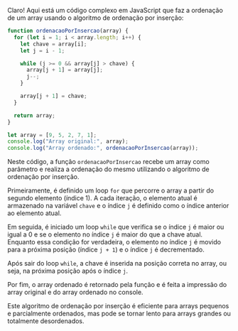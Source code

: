 Claro! Aqui está um código complexo em JavaScript que faz a ordenação de um array usando o algoritmo de ordenação por inserção:

```javascript
function ordenacaoPorInsercao(array) {
  for (let i = 1; i < array.length; i++) {
    let chave = array[i];
    let j = i - 1;

    while (j >= 0 && array[j] > chave) {
      array[j + 1] = array[j];
      j--;
    }

    array[j + 1] = chave;
  }

  return array;
}

let array = [9, 5, 2, 7, 1];
console.log("Array original:", array);
console.log("Array ordenado:", ordenacaoPorInsercao(array));
```

Neste código, a função `ordenacaoPorInsercao` recebe um array como parâmetro e realiza a ordenação do mesmo utilizando o algoritmo de ordenação por inserção.

Primeiramente, é definido um loop `for` que percorre o array a partir do segundo elemento (índice 1). A cada iteração, o elemento atual é armazenado na variável `chave` e o índice `j` é definido como o índice anterior ao elemento atual.

Em seguida, é iniciado um loop `while` que verifica se o índice `j` é maior ou igual a 0 e se o elemento no índice `j` é maior do que a chave atual. Enquanto essa condição for verdadeira, o elemento no índice `j` é movido para a próxima posição (índice `j + 1`) e o índice `j` é decrementado.

Após sair do loop `while`, a chave é inserida na posição correta no array, ou seja, na próxima posição após o índice `j`.

Por fim, o array ordenado é retornado pela função e é feita a impressão do array original e do array ordenado no console.

Este algoritmo de ordenação por inserção é eficiente para arrays pequenos e parcialmente ordenados, mas pode se tornar lento para arrays grandes ou totalmente desordenados.